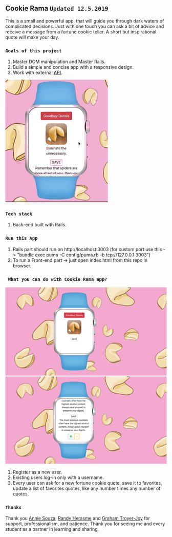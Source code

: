 ## Cookie Rama `Updated 12.5.2019`

This is a small and powerful app, that will guide you through dark waters of complicated decisions. Just with one touch you can ask a bit of advice and receive a message from a fortune cookie teller. A short but inspirational quote will make your day.      

### `Goals of this project`

1. Master DOM manipulation and Master Rails.
2. Build a simple and concise app with a responsive design.
3. Work with external [API](https://fortunecookie.docs.apiary.io/#introduction/authentication).

![Cookie Rama GIF](Cookie_Rama_2.gif)

### `Tech stack`

1. Back-end built with Rails.

### `Run this App`

1. Rails part should run on http://localhost:3003 (for custom port use this -> "bundle exec puma -C config/puma.rb -b tcp://127.0.0.1:3003")
2. To run a Front-end part -> just open index.html from this repo in browser.

### ` What you can do with Cookie Rama app?`

![Cookie Rama Greeting](Cookie_Rama_Greeting.png)
![Cookie Rama Quotes](Cookie_Rama_Quotes.png)

1. Register as a new user. 
2. Existing users log-in only with a username. 
3. Every user can ask for a new fortune cookie quote, save it to favorites, update a list of favorites quotes, like any number times any number of quotes. 

### `Thanks`

Thank you [Annie Souza](https://github.com/luanesouza), [Randy Herasme](https://github.com/randyher) and [Graham Troyer-Joy](https://github.com/telegraham) for support, professionalism, and patience. Thank you for seeing me and every student as a partner in learning and sharing. 
